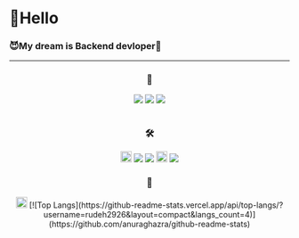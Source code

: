<h1>👻Hello</h1>
<h3><strong>😈My dream is Backend devloper👾</strong></h3>
<p align="center">
</p>
<hr>
<h3 align="center">📖</h3>
<div align="center">
  <img src="https://img.shields.io/badge/C-A8B9CC?style=flat-square&logo=C&logoColor=white"/>
  <img src="https://img.shields.io/badge/Java-007396?style=flat-square&logo=Java&logoColor=white"/>
   <img src="https://img.shields.io/badge/Spring Boot-6DB33F?style=flat-square&logo=Spring&logoColor=white"/>
</div>
<br>
<div align="center">
<h3 align="center">🛠</h3>
  <img src="https://img.shields.io/badge/Visual Studio-36393F?style=flat&logo=visualstudio&logoColor=5C2D91" art="Visual Studio" height=20>
  <img src="https://img.shields.io/badge/Visual Studio Code-007ACC?style=flat-square&logo=Visual-Studio-Code&logoColor=white"/>
<img src="https://img.shields.io/badge/IntelliJ IDEA-000000?style=flat-square&logo=IntelliJ-IDEA&logoColor=white"/>
  <img src="https://img.shields.io/badge/GitKraken-36393F?style=flat&logo=github&logoColor=179287" art="GitKraken" height=20>
   <img src="https://img.shields.io/badge/Notion-000000?style=flat-square&logo=Notion&logoColor=white"/>
</div>
<h3 align="center">📱</h3>
<div align="center">
  <a href="https://www.instagram.com/dok_.0/" target="_blank"><img src="https://img.shields.io/badge/instagram-36393F?style=flat&logo=instagram&logoColor=E4405F" art="instargram" height=20></a>
  [![Top Langs](https://github-readme-stats.vercel.app/api/top-langs/?username=rudeh2926&layout=compact&langs_count=4)](https://github.com/anuraghazra/github-readme-stats)
</div>
